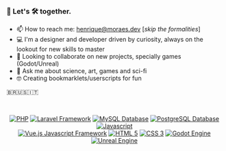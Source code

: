 ### 👋 Let's 🛠️ together.

- 📫 How to reach me: henrique@moraes.dev [*skip the formalities*]
- 💻 I'm a designer and developer driven by curiosity, always on the lookout for new skills to master
- 📢 Looking to collaborate on new projects, specially games (Godot/Unreal)
- 💬 Ask me about science, art, games and sci-fi
- 🤓 Creating bookmarklets/userscripts for fun

🇧🇷🇺🇸🇮🇹


<br>


<div align="center">
  
[<img alt="PHP" src="https://img.shields.io/badge/PHP-777BB4?style=for-the-badge&logo=php&logoColor=white" />](#)
[<img alt="Laravel Framework" src="https://img.shields.io/badge/Laravel-FF2D20?style=for-the-badge&logo=laravel&logoColor=white" />](#)
[<img alt="MySQL Database" src="https://img.shields.io/badge/MySQL-00000F?style=for-the-badge&logo=mysql&logoColor=white" />](#)
[<img alt="PostgreSQL Database" src="https://img.shields.io/badge/PostgreSQL-316192?style=for-the-badge&logo=postgresql&logoColor=white" />](#)
[<img alt="Javascript" src="https://img.shields.io/badge/JavaScript-F7DF1E?style=for-the-badge&logo=javascript&logoColor=black" />](#)    
[<img alt="Vue.js Javascript Framework" src="https://img.shields.io/badge/Vue.js-35495E?style=for-the-badge&logo=vue.js&logoColor=4FC08D" />](#)
[<img alt="HTML 5" src="https://img.shields.io/badge/HTML5-E34F26?style=for-the-badge&logo=html5&logoColor=white" />](#)
[<img alt="CSS 3" src="https://img.shields.io/badge/CSS3-289E6D?&style=for-the-badge&logo=css3&logoColor=white" />](#)
[<img alt="Godot Engine" src="https://img.shields.io/badge/Godot-478CBF?style=for-the-badge&logo=godotengine&logoColor=white" />](#)
[<img alt="Unreal Engine" src="https://img.shields.io/badge/Unreal_Engine-0E1128?style=for-the-badge&logo=unrealengine&logoColor=white" />](#) 


</div>
